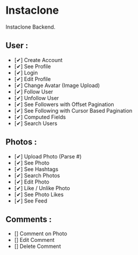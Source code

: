 # Instaclone

Instaclone Backend.

## User :

- [✔] Create Account
- [✔] See Profile
- [✔] Login
- [✔] Edit Profile
- [✔] Change Avatar (Image Upload)
- [✔] Follow User
- [✔] Unfollow User
- [✔] See Followers with Offset Pagination
- [✔] See Following with Cursor Based Pagination
- [✔] Computed Fields
- [✔] Search Users

## Photos :

- [✔] Upload Photo (Parse #)
- [✔] See Photo
- [✔] See Hashtags
- [✔] Search Photos
- [✔] Edit Photo
- [✔] Like / Unlike Photo
- [✔] See Photo Likes
- [✔] See Feed

## Comments :

- [] Comment on Photo
- [] Edit Comment
- [] Delete Comment
